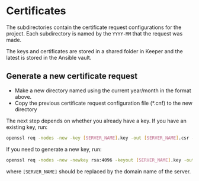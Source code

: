 # Certificates

The subdirectories contain the certificate request configurations for the
project. Each subdirectory is named by the `YYYY-MM` that the request was made.

The keys and certificates are stored in a shared folder in Keeper and the latest
is stored in the Ansible vault.

## Generate a new certificate request

- Make a new directory named using the current year/month in the format above.
- Copy the previous certificate request configuration file (*.cnf) to the new directory

The next step depends on whether you already have a key. If you have an existing key, run:

```sh
openssl req -nodes -new -key [SERVER_NAME].key -out [SERVER_NAME].csr -config [SERVER_NAME].cnf
```

If you need to generate a new key, run:

```sh
openssl req -nodes -new -newkey rsa:4096 -keyout [SERVER_NAME].key -out [SERVER_NAME].csr -config [SERVER_NAME].cnf
```

where `[SERVER_NAME]` should be replaced by the domain name of the server.
